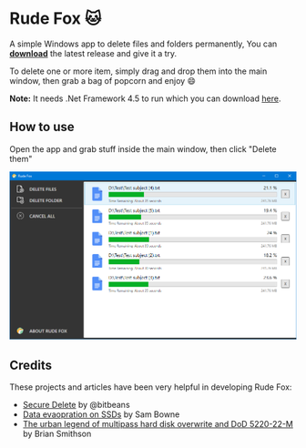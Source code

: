 # Rude Fox :cat:
A simple Windows app to delete files and folders permanently, You can **[download](https://github.com/encrypt0r/RudeFox/releases)** the latest release and give it a try.

To delete one or more item, simply drag and drop them into the main window, then grab a bag of popcorn and enjoy :smile:

**Note:** It needs .Net Framework 4.5 to run which you can download [here](https://www.microsoft.com/en-us/download/details.aspx?id=30653).

## How to use
Open the app and grab stuff inside the main window, then click "Delete them"

![Main Window](screenshots/mainwindow.PNG)

## Credits
These projects and articles have been very helpful in developing Rude Fox:
+ [Secure Delete](https://github.com/bitbeans/securedelete-net) by @bitbeans
+ [Data evaopration on SSDs](https://www.youtube.com/watch?v=zG0orMGf_Go) by Sam Bowne
+ [The urban legend of multipass hard disk overwrite and DoD 5220-22-M](http://web.archive.org/web/20121110053501/http://grot.com/wordpress/?p=154) by Brian Smithson
